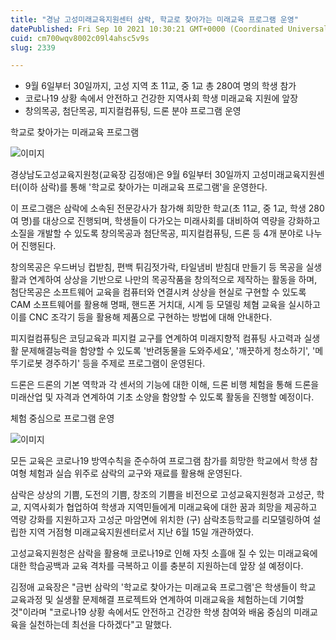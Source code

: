 ```yaml
---
title: "경남 고성미래교육지원센터 삼락, 학교로 찾아가는 미래교육 프로그램 운영"
datePublished: Fri Sep 10 2021 10:30:21 GMT+0000 (Coordinated Universal Time)
cuid: cm700wqv8002c09l4ahsc5v9s
slug: 2339

---
```



- 9월 6일부터 30일까지, 고성 지역 초 11교, 중 1교 총 280여 명의 학생 참가
- 코로나19 상황 속에서 안전하고 건강한 지역사회 학생 미래교육 지원에 앞장
- 창의목공, 첨단목공, 피지컬컴퓨팅, 드론 분야 프로그램 운영

학교로 찾아가는 미래교육 프로그램

![이미지](https://cdn.hashnode.com/res/hashnode/image/upload/v1739250610295/73e59a09-9b74-415d-a7fd-3345dfa9f730.jpeg)

경상남도고성교육지원청(교육장 김정애)은 9월 6일부터 30일까지 고성미래교육지원센터(이하 삼락)를 통해 '학교로 찾아가는 미래교육 프로그램'을 운영한다.

이 프로그램은 삼락에 소속된 전문강사가 참가해 희망한 학교(초 11교, 중 1교, 학생 280여 명)를 대상으로 진행되며, 학생들이 다가오는 미래사회를 대비하여 역량을 강화하고 소질을 개발할 수 있도록 창의목공과 첨단목공, 피지컬컴퓨팅, 드론 등 4개 분야로 나누어 진행된다.

창의목공은 우드버닝 컵받침, 편백 튀김젓가락, 타일냄비 받침대 만들기 등 목공을 실생활과 연계하여 상상을 기반으로 나만의 목공작품을 창의적으로 제작하는 활동을 하며, 첨단목공은 소프트웨어 교육을 컴퓨터와 연결시켜 상상을 현실로 구현할 수 있도록 CAM 소프트웨어를 활용해 명패, 핸드폰 거치대, 시계 등 모델링 체혐 교육을 실시하고 이를 CNC 조각기 등을 활용해 제품으로 구현하는 방법에 대해 안내한다.

피지컬컴퓨팅은 코딩교육과 피지컬 교구를 연계하여 미래지향적 컴퓨팅 사고력과 실생활 문제해결능력을 함양할 수 있도록 '반려동물을 도와주세요', '깨끗하게 청소하기', '메뚜기로봇 경주하기' 등을 주제로 프로그램이 운영된다.

드론은 드론의 기본 역학과 각 센서의 기능에 대한 이해, 드론 비행 체험을 통해 드론을 미래산업 및 자격과 연계하여 기초 소양을 함양할 수 있도록 활동을 진행할 예정이다.

체험 중심으로 프로그램 운영

![이미지](https://cdn.hashnode.com/res/hashnode/image/upload/v1739250612585/60d8eb12-7a39-41ce-9bcd-bc85edba919c.jpeg)

모든 교육은 코로나19 방역수칙을 준수하여 프로그램 참가를 희망한 학교에서 학생 참여형 체험과 실습 위주로 삼락의 교구와 재료를 활용해 운영된다.

삼락은 상상의 기쁨, 도전의 기쁨, 창조의 기쁨을 비전으로 고성교육지원청과 고성군, 학교, 지역사회가 협업하여 학생과 지역민들에게 미래교육에 대한 꿈과 희망을 제공하고 역량 강화를 지원하고자 고성군 마암면에 위치한 (구) 삼락초등학교를 리모델링하여 설립한 지역 거점형 미래교육지원센터로서 지난 6월 15일 개관하였다.

고성교육지원청은 삼락을 활용해 코로나19로 인해 자칫 소흘애 질 수 있는 미래교육에 대한 학습공백과 교육 격차를 극복하고 이를 충분히 지원하는데 앞장 설 예정이다.

김정애 교육장은 "금번 삼락의 '학교로 찾아가는 미래교육 프로그램'은 학생들이 학교 교육과정 및 실생활 문제해결 프로젝트와 연계하여 미래교육을 체험하는데 기여할 것"이라며 "코로나19 상황 속에서도 안전하고 건강한 학생 참여와 배움 중심의 미래교육을 실천하는데 최선을 다하겠다"고 말했다.